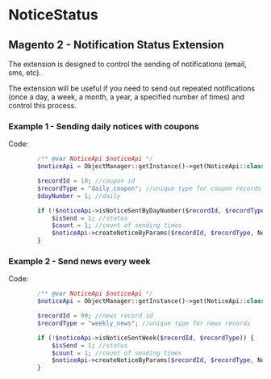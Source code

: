 # NoticeStatus

## Magento 2 - Notification Status Extension

The extension is designed to control the sending of notifications (email, sms, etc). 

The extension will be useful if you need to send out repeated notifications (once a day, a week, a month, a year, a specified number of times) and control this process.

### Example 1 - Sending daily notices with coupons

Code:
```php
        /** @var NoticeApi $noticeApi */
        $noticeApi = ObjectManager::getInstance()->get(NoticeApi::class);

        $recordId = 10; //coupon id
        $recordType = "daily_coupon"; //unique type for coupon records
        $dayNumber = 1; //daily

        if (!$noticeApi->isNoticeSentByDayNumber($recordId, $recordType, $dayNumber, NoticeInterface::TYPE_EMAIL)) {
            $isSend = 1; //status
            $count = 1; //count of sending times
            $noticeApi->createNoticeByParams($recordId, $recordType, NoticeInterface::TYPE_EMAIL, $isSend, $count);//send coupon code
        }
```

### Example 2 - Send news every week

Code:
```php
        /** @var NoticeApi $noticeApi */
        $noticeApi = ObjectManager::getInstance()->get(NoticeApi::class);

        $recordId = 99; //news record id
        $recordType = "weekly_news"; //unique type for news records

        if (!$noticeApi->isNoticeSentWeek($recordId, $recordType)) {
            $isSend = 1; //status
            $count = 1; //count of sending times
            $noticeApi->createNoticeByParams($recordId, $recordType, NoticeInterface::TYPE_EMAIL, $isSend, $count);//send email code
        }
```
